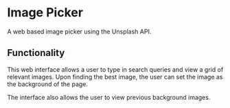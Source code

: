 # Image Picker
A web based image picker using the Unsplash API.

## Functionality
This web interface allows a user to type in search queries
and view a grid of relevant images. Upon finding the best
image, the user can set the image as the background of the
page.

The interface also allows the user to view previous background images.
